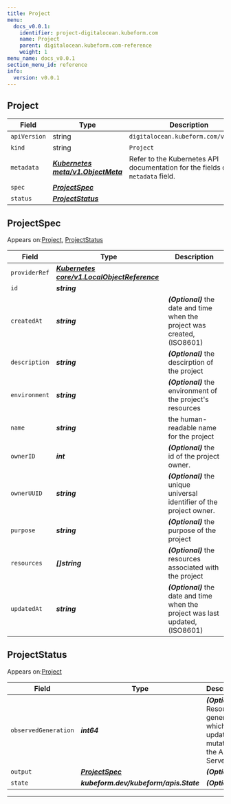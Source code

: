 ```yaml
---
title: Project
menu:
  docs_v0.0.1:
    identifier: project-digitalocean.kubeform.com
    name: Project
    parent: digitalocean.kubeform.com-reference
    weight: 1
menu_name: docs_v0.0.1
section_menu_id: reference
info:
  version: v0.0.1
---
```


## Project
| Field | Type | Description |
| ------ | ----- | ----------- |
| `apiVersion` | string | `digitalocean.kubeform.com/v1alpha1` |
|    `kind` | string | `Project` |
| `metadata` | ***[Kubernetes meta/v1.ObjectMeta](https://kubernetes.io/docs/reference/generated/kubernetes-api/v1.13/#objectmeta-v1-meta)***|Refer to the Kubernetes API documentation for the fields of the `metadata` field.|
| `spec` | ***[ProjectSpec](#projectspec)***||
| `status` | ***[ProjectStatus](#projectstatus)***||
## ProjectSpec

Appears on:[Project](#project), [ProjectStatus](#projectstatus)

| Field | Type | Description |
| ------ | ----- | ----------- |
| `providerRef` | ***[Kubernetes core/v1.LocalObjectReference](https://kubernetes.io/docs/reference/generated/kubernetes-api/v1.13/#localobjectreference-v1-core)***||
| `id` | ***string***||
| `createdAt` | ***string***| ***(Optional)*** the date and time when the project was created, (ISO8601)|
| `description` | ***string***| ***(Optional)*** the descirption of the project|
| `environment` | ***string***| ***(Optional)*** the environment of the project's resources|
| `name` | ***string***|the human-readable name for the project|
| `ownerID` | ***int***| ***(Optional)*** the id of the project owner.|
| `ownerUUID` | ***string***| ***(Optional)*** the unique universal identifier of the project owner.|
| `purpose` | ***string***| ***(Optional)*** the purpose of the project|
| `resources` | ***[]string***| ***(Optional)*** the resources associated with the project|
| `updatedAt` | ***string***| ***(Optional)*** the date and time when the project was last updated, (ISO8601)|
## ProjectStatus

Appears on:[Project](#project)

| Field | Type | Description |
| ------ | ----- | ----------- |
| `observedGeneration` | ***int64***| ***(Optional)*** Resource generation, which is updated on mutation by the API Server.|
| `output` | ***[ProjectSpec](#projectspec)***| ***(Optional)*** |
| `state` | ***kubeform.dev/kubeform/apis.State***| ***(Optional)*** |
---
